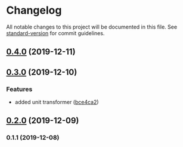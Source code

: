 # Changelog

All notable changes to this project will be documented in this file. See [standard-version](https://github.com/conventional-changelog/standard-version) for commit guidelines.

## [0.4.0](https://github.com/anikethsaha/postcss-lowercase-text/compare/v0.3.0...v0.4.0) (2019-12-11)



## [0.3.0](https://github.com/anikethsaha/postcss-lowercase-text/compare/v0.2.0...v0.3.0) (2019-12-10)


### Features

* added unit transformer ([bce4ca2](https://github.com/anikethsaha/postcss-lowercase-text/commit/bce4ca2))



## [0.2.0](https://github.com/anikethsaha/postcss-lowercase-text/compare/v0.1.1...v0.2.0) (2019-12-09)



### 0.1.1 (2019-12-08)
